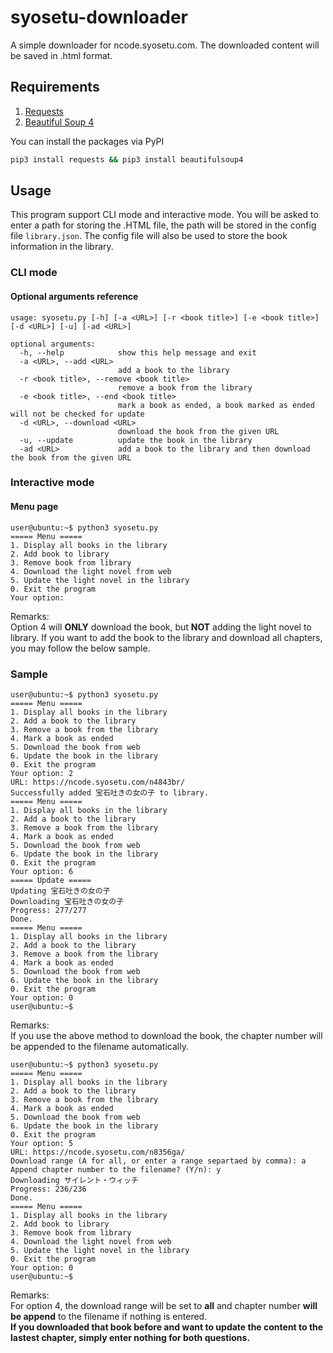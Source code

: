 # syosetu-downloader
A simple downloader for ncode.syosetu.com. The downloaded content will be saved in .html format.

## Requirements
1. [Requests](https://github.com/psf/requests)
2. [Beautiful Soup 4](https://www.crummy.com/software/BeautifulSoup/)

You can install the packages via PyPI  
```sh
pip3 install requests && pip3 install beautifulsoup4
```

## Usage
This program support CLI mode and interactive mode. You will be asked to enter a path for storing the .HTML file, the path will be stored in the config file ```library.json```. The config file will also be used to store the book information in the library.

### CLI mode

#### Optional arguments reference
```
usage: syosetu.py [-h] [-a <URL>] [-r <book title>] [-e <book title>] [-d <URL>] [-u] [-ad <URL>]

optional arguments:
  -h, --help            show this help message and exit
  -a <URL>, --add <URL>
                        add a book to the library
  -r <book title>, --remove <book title>
                        remove a book from the library
  -e <book title>, --end <book title>
                        mark a book as ended, a book marked as ended will not be checked for update
  -d <URL>, --download <URL>
                        download the book from the given URL
  -u, --update          update the book in the library
  -ad <URL>             add a book to the library and then download the book from the given URL
```

### Interactive mode

#### Menu page
```
user@ubuntu:~$ python3 syosetu.py
===== Menu =====
1. Display all books in the library
2. Add book to library
3. Remove book from library
4. Download the light novel from web
5. Update the light novel in the library
0. Exit the program
Your option:
```
Remarks:  
Option 4 will **ONLY** download the book, but **NOT** adding the light novel to library. If you want to add the book to the library and download all chapters, you may follow the below sample.

### Sample
```
user@ubuntu:~$ python3 syosetu.py
===== Menu =====
1. Display all books in the library
2. Add a book to the library
3. Remove a book from the library
4. Mark a book as ended
5. Download the book from web
6. Update the book in the library
0. Exit the program
Your option: 2
URL: https://ncode.syosetu.com/n4843br/
Successfully added 宝石吐きの女の子 to library.
===== Menu =====
1. Display all books in the library
2. Add a book to the library
3. Remove a book from the library
4. Mark a book as ended
5. Download the book from web
6. Update the book in the library
0. Exit the program
Your option: 6
===== Update =====
Updating 宝石吐きの女の子
Downloading 宝石吐きの女の子
Progress: 277/277
Done.
===== Menu =====
1. Display all books in the library
2. Add a book to the library
3. Remove a book from the library
4. Mark a book as ended
5. Download the book from web
6. Update the book in the library
0. Exit the program
Your option: 0
user@ubuntu:~$
```
Remarks:  
If you use the above method to download the book, the chapter number will be appended to the filename automatically.

```
user@ubuntu:~$ python3 syosetu.py
===== Menu =====
1. Display all books in the library
2. Add a book to the library
3. Remove a book from the library
4. Mark a book as ended
5. Download the book from web
6. Update the book in the library
0. Exit the program
Your option: 5
URL: https://ncode.syosetu.com/n8356ga/
Download range (A for all, or enter a range separtaed by comma): a
Append chapter number to the filename? (Y/n): y
Downloading サイレント・ウィッチ
Progress: 236/236
Done.
===== Menu =====
1. Display all books in the library
2. Add book to library
3. Remove book from library
4. Download the light novel from web
5. Update the light novel in the library
0. Exit the program
Your option: 0
user@ubuntu:~$
```
Remarks:  
For option 4, the download range will be set to **all** and chapter number **will be append** to the filename if nothing is entered.  
**If you downloaded that book before and want to update the content to the lastest chapter, simply enter nothing for both questions.**

